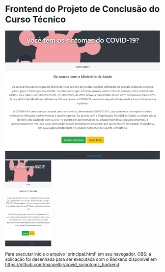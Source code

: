 # Frontend do Projeto de Conclusão do Curso Técnico

![está vivo](https://github.com/manoelbjr/covid_symptoms_frontend/blob/main/assets/principal.PNG)
<img src="https://github.com/manoelbjr/covid_symptoms_frontend/blob/main/assets/principal.PNG" width="150" height="280">

Para executar inicie o arquivo 'principal.html' em seu navegador.
OBS: a aplicação foi desenhada para ser executada com o Backend disponível em https://github.com/manoelbjr/covid_symptoms_backend

